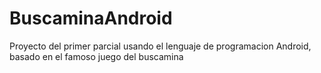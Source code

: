 BuscaminaAndroid
================

Proyecto del primer parcial usando el lenguaje de programacion Android, basado en el famoso juego del buscamina
